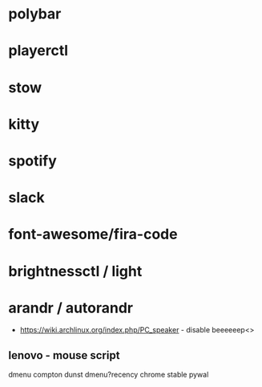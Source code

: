 # polybar
# playerctl
# stow
# kitty
# spotify
# slack
# font-awesome/fira-code
# brightnessctl / light
# arandr / autorandr
- https://wiki.archlinux.org/index.php/PC_speaker - disable beeeeeep<>

## lenovo - mouse script
dmenu
compton
dunst
dmenu?recency
chrome stable 
pywal